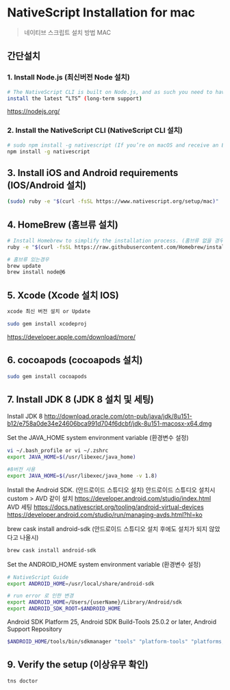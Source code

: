 
# NativeScript Installation for mac

> 네이티브 스크립트 설치 방법 MAC

## 간단설치
### 1. Install Node.js (최신버전 Node 설치)

``` bash
# The NativeScript CLI is built on Node.js, and as such you need to have Node.js installed to use NativeScript
install the latest “LTS” (long-term support)
```
<https://nodejs.org/>

### 2. Install the NativeScript CLI (NativeScript CLI 설치)
``` bash
# sudo npm install -g nativescript (If you’re on macOS and receive an EACCES error)
npm install -g nativescript
```

## 3. Install iOS and Android requirements (IOS/Android 설치)
``` bash
(sudo) ruby -e "$(curl -fsSL https://www.nativescript.org/setup/mac)"
```

## 4. HomeBrew  (홈브류 설치)
``` bash
# Install Homebrew to simplify the installation process. (홈브류 없을 경우)
ruby -e "$(curl -fsSL https://raw.githubusercontent.com/Homebrew/install/master/install)"

# 홈브류 있는경우
brew update
brew install node@6
```

## 5. Xcode (Xcode 설치 IOS)
```bash
xcode 최신 버전 설치 or Update

sudo gem install xcodeproj
```
<https://developer.apple.com/download/more/>

## 6. cocoapods (cocoapods 설치)
``` bash
sudo gem install cocoapods
```

## 7. Install JDK 8 (JDK 8 설치 및 세팅)
Install JDK 8
<http://download.oracle.com/otn-pub/java/jdk/8u151-b12/e758a0de34e24606bca991d704f6dcbf/jdk-8u151-macosx-x64.dmg>

Set the JAVA_HOME system environment variable (환경변수 설정)
``` bash
vi ~/.bash_profile or vi ~/.zshrc
export JAVA_HOME=$(/usr/libexec/java_home)

#8버전 사용
export JAVA_HOME=$(/usr/libexec/java_home -v 1.8)
```
Install the Android SDK. (안드로이드 스튜디오 설치)
안드로이드 스튜디오 설치시 custom > AVD 같이 설치
<https://developer.android.com/studio/index.html>
AVD 세팅
<https://docs.nativescript.org/tooling/android-virtual-devices>
<https://developer.android.com/studio/run/managing-avds.html?hl=ko>

brew cask install android-sdk
(안드로이드 스튜디오 설치 후에도 설치가 되지 않았다고 나올시)
``` bash
brew cask install android-sdk
```

Set the ANDROID_HOME system environment variable (환경변수 설정)
``` bash
# NativeScript Guide
export ANDROID_HOME=/usr/local/share/android-sdk

# run error 로 인한 변경
export ANDROID_HOME=/Users/{userName}/Library/Android/sdk
export ANDROID_SDK_ROOT=$ANDROID_HOME
```

Android SDK Platform 25, Android SDK Build-Tools 25.0.2 or later, Android Support Repository
``` bash
$ANDROID_HOME/tools/bin/sdkmanager "tools" "platform-tools" "platforms;android-25" "build-tools;25.0.2" "extras;android;m2repository" "extras;google;m2repository"
```

## 9. Verify the setup (이상유무 확인)
``` bash
tns doctor
```

